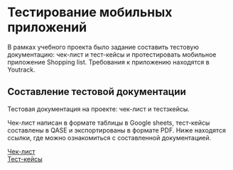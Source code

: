 # Тестирование мобильных приложений
В рамках учебного проекта было задание составить тестовую документацию: чек-лист и тест-кейсы и протестировать мобильное приложение Shopping list. Требования к приложению находятся в Youtrack. 

## Составление тестовой документации
Тестовая документация на проекте: чек-лист и тестзкейсы. 

Чек-лист написан в формате таблицы в Google sheets, тест-кейсы составлены в QASE и экспортированы в формате PDF. Ниже находятся ссылки, где можно ознакомиться с составленной документацией.

[Чек-лист](https://docs.google.com/spreadsheets/d/1RAyEGq-GDO4vHSChMabw4VA2gcYbjLOlin4Fglk9om4/edit?usp=sharing) <br>
[Тест-кейсы](https://github.com/user-attachments/files/15816216/Test-cases.mobile.pdf)
